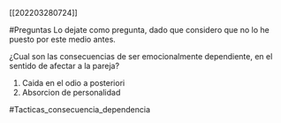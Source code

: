 [[202203280724]]

#Preguntas 
Lo dejate como pregunta, dado que considero que no lo he puesto por este medio antes.

¿Cual son las consecuencias de ser emocionalmente dependiente, en el sentido de afectar a la pareja?

1) Caida en el odio a posteriori
2) Absorcion de personalidad


#Tacticas_consecuencia_dependencia